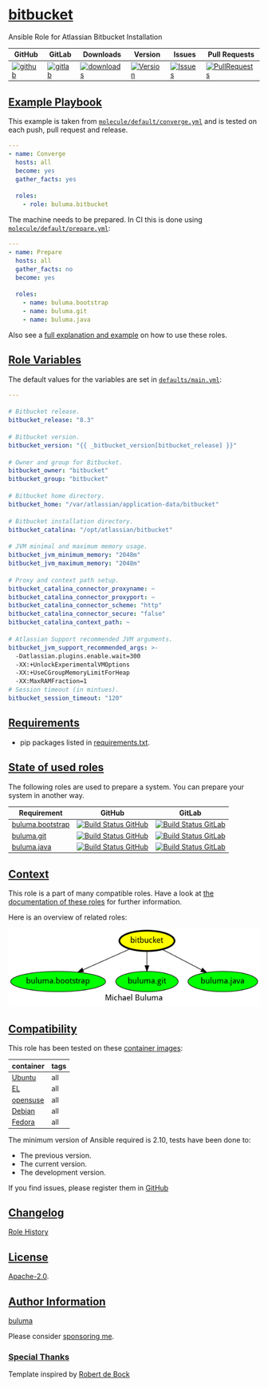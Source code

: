 # [bitbucket](#bitbucket)

Ansible Role for Atlassian Bitbucket Installation

|GitHub|GitLab|Downloads|Version|Issues|Pull Requests|
|------|------|-------|-------|------|-------------|
|[![github](https://github.com/buluma/ansible-role-bitbucket/workflows/Ansible%20Molecule/badge.svg)](https://github.com/buluma/ansible-role-bitbucket/actions)|[![gitlab](https://gitlab.com/shadowwalker/ansible-role-bitbucket/badges/master/pipeline.svg)](https://gitlab.com/shadowwalker/ansible-role-bitbucket)|[![downloads](https://img.shields.io/ansible/role/d/)](https://galaxy.ansible.com/buluma/bitbucket)|[![Version](https://img.shields.io/github/release/buluma/ansible-role-bitbucket.svg)](https://github.com/buluma/ansible-role-bitbucket/releases/)|[![Issues](https://img.shields.io/github/issues/buluma/ansible-role-bitbucket.svg)](https://github.com/buluma/ansible-role-bitbucket/issues/)|[![PullRequests](https://img.shields.io/github/issues-pr-closed-raw/buluma/ansible-role-bitbucket.svg)](https://github.com/buluma/ansible-role-bitbucket/pulls/)|

## [Example Playbook](#example-playbook)

This example is taken from [`molecule/default/converge.yml`](https://github.com/buluma/ansible-role-bitbucket/blob/master/molecule/default/converge.yml) and is tested on each push, pull request and release.

```yaml
---
- name: Converge
  hosts: all
  become: yes
  gather_facts: yes

  roles:
    - role: buluma.bitbucket
```

The machine needs to be prepared. In CI this is done using [`molecule/default/prepare.yml`](https://github.com/buluma/ansible-role-bitbucket/blob/master/molecule/default/prepare.yml):

```yaml
---
- name: Prepare
  hosts: all
  gather_facts: no
  become: yes

  roles:
    - name: buluma.bootstrap
    - name: buluma.git
    - name: buluma.java
```

Also see a [full explanation and example](https://buluma.github.io/how-to-use-these-roles.html) on how to use these roles.

## [Role Variables](#role-variables)

The default values for the variables are set in [`defaults/main.yml`](https://github.com/buluma/ansible-role-bitbucket/blob/master/defaults/main.yml):

```yaml
---

# Bitbucket release.
bitbucket_release: "8.3"

# Bitbucket version.
bitbucket_version: "{{ _bitbucket_version[bitbucket_release] }}"

# Owner and group for Bitbucket.
bitbucket_owner: "bitbucket"
bitbucket_group: "bitbucket"

# Bitbucket home directory.
bitbucket_home: "/var/atlassian/application-data/bitbucket"

# Bitbucket installation directory.
bitbucket_catalina: "/opt/atlassian/bitbucket"

# JVM minimal and maximum memory usage.
bitbucket_jvm_minimum_memory: "2048m"
bitbucket_jvm_maximum_memory: "2048m"

# Proxy and context path setup.
bitbucket_catalina_connector_proxyname: ~
bitbucket_catalina_connector_proxyport: ~
bitbucket_catalina_connector_scheme: "http"
bitbucket_catalina_connector_secure: "false"
bitbucket_catalina_context_path: ~

# Atlassian Support recommended JVM arguments.
bitbucket_jvm_support_recommended_args: >-
  -Datlassian.plugins.enable.wait=300
  -XX:+UnlockExperimentalVMOptions
  -XX:+UseCGroupMemoryLimitForHeap
  -XX:MaxRAMFraction=1
# Session timeout (in mintues).
bitbucket_session_timeout: "120"
```

## [Requirements](#requirements)

- pip packages listed in [requirements.txt](https://github.com/buluma/ansible-role-bitbucket/blob/master/requirements.txt).

## [State of used roles](#state-of-used-roles)

The following roles are used to prepare a system. You can prepare your system in another way.

| Requirement | GitHub | GitLab |
|-------------|--------|--------|
|[buluma.bootstrap](https://galaxy.ansible.com/buluma/bootstrap)|[![Build Status GitHub](https://github.com/buluma/ansible-role-bootstrap/workflows/Ansible%20Molecule/badge.svg)](https://github.com/buluma/ansible-role-bootstrap/actions)|[![Build Status GitLab](https://gitlab.com/shadowwalker/ansible-role-bootstrap/badges/master/pipeline.svg)](https://gitlab.com/shadowwalker/ansible-role-bootstrap)|
|[buluma.git](https://galaxy.ansible.com/buluma/git)|[![Build Status GitHub](https://github.com/buluma/ansible-role-git/workflows/Ansible%20Molecule/badge.svg)](https://github.com/buluma/ansible-role-git/actions)|[![Build Status GitLab](https://gitlab.com/shadowwalker/ansible-role-git/badges/master/pipeline.svg)](https://gitlab.com/shadowwalker/ansible-role-git)|
|[buluma.java](https://galaxy.ansible.com/buluma/java)|[![Build Status GitHub](https://github.com/buluma/ansible-role-java/workflows/Ansible%20Molecule/badge.svg)](https://github.com/buluma/ansible-role-java/actions)|[![Build Status GitLab](https://gitlab.com/shadowwalker/ansible-role-java/badges/master/pipeline.svg)](https://gitlab.com/shadowwalker/ansible-role-java)|

## [Context](#context)

This role is a part of many compatible roles. Have a look at [the documentation of these roles](https://buluma.github.io/) for further information.

Here is an overview of related roles:

![dependencies](https://raw.githubusercontent.com/buluma/ansible-role-bitbucket/png/requirements.png "Dependencies")

## [Compatibility](#compatibility)

This role has been tested on these [container images](https://hub.docker.com/u/buluma):

|container|tags|
|---------|----|
|[Ubuntu](https://hub.docker.com/repository/docker/buluma/ubuntu/general)|all|
|[EL](https://hub.docker.com/repository/docker/buluma/enterpriselinux/general)|all|
|[opensuse](https://hub.docker.com/repository/docker/buluma/opensuse/general)|all|
|[Debian](https://hub.docker.com/repository/docker/buluma/debian/general)|all|
|[Fedora](https://hub.docker.com/repository/docker/buluma/fedora/general)|all|

The minimum version of Ansible required is 2.10, tests have been done to:

- The previous version.
- The current version.
- The development version.

If you find issues, please register them in [GitHub](https://github.com/buluma/ansible-role-bitbucket/issues)

## [Changelog](#changelog)

[Role History](https://github.com/buluma/ansible-role-bitbucket/blob/master/CHANGELOG.md)

## [License](#license)

[Apache-2.0](https://github.com/buluma/ansible-role-bitbucket/blob/master/LICENSE).

## [Author Information](#author-information)

[buluma](https://buluma.github.io/)

Please consider [sponsoring me](https://github.com/sponsors/buluma).

### [Special Thanks](#special-thanks)

Template inspired by [Robert de Bock](https://github.com/robertdebock)
